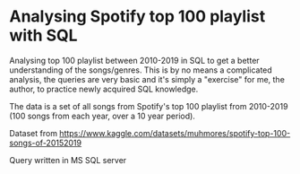 # Analysing Spotify top 100 playlist with SQL

Analysing top 100 playlist between 2010-2019 in SQL to get a better understanding of the songs/genres. This is by no means a complicated analysis, the queries are very basic and it's simply a "exercise" for me, the author, to practice newly acquired SQL knowledge.


The data is a set of all songs from Spotify's top 100 playlist from 2010-2019 (100 songs from each year, over a 10 year period).

Dataset from https://www.kaggle.com/datasets/muhmores/spotify-top-100-songs-of-20152019

Query written in MS SQL server
